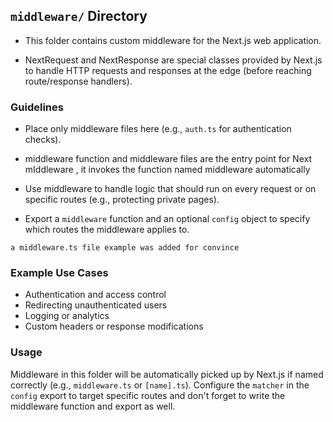 ## `middleware/` Directory

- This folder contains custom middleware for the Next.js web application.

- NextRequest and NextResponse are special classes  provided by Next.js to handle HTTP requests and responses at the edge (before reaching route/response handlers).


### Guidelines
- Place only middleware files here (e.g., `auth.ts` for authentication checks).

- middleware function and middleware files are the entry point for Next mIddleware , it invokes the function named middleware automatically

- Use middleware to handle logic that should run on every request or on specific routes (e.g., protecting private pages).

- Export a `middleware` function and an optional `config` object to specify which routes the middleware applies to.

`a middleware.ts file example was added for convince`

### Example Use Cases
- Authentication and access control
- Redirecting unauthenticated users
- Logging or analytics
- Custom headers or response modifications

### Usage
Middleware in this folder will be automatically picked up by Next.js if named correctly (e.g., `middleware.ts` or `[name].ts`).
Configure the `matcher` in the `config` export to target specific routes and don't forget to write the middleware function and export as well.


